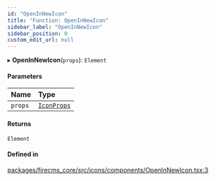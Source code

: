 ```yaml
---
id: "OpenInNewIcon"
title: "Function: OpenInNewIcon"
sidebar_label: "OpenInNewIcon"
sidebar_position: 0
custom_edit_url: null
---
```


▸ **OpenInNewIcon**(`props`): `Element`

#### Parameters

| Name | Type |
| :------ | :------ |
| `props` | [`IconProps`](../types/IconProps.md) |

#### Returns

`Element`

#### Defined in

[packages/firecms_core/src/icons/components/OpenInNewIcon.tsx:3](https://github.com/FireCMSco/firecms/blob/d45f3739/packages/firecms_core/src/icons/components/OpenInNewIcon.tsx#L3)
